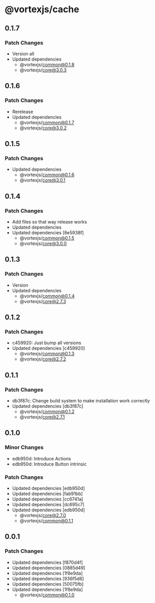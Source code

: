 # @vortexjs/cache

## 0.1.7

### Patch Changes

- Version all
- Updated dependencies
  - @vortexjs/common@0.1.8
  - @vortexjs/core@3.0.3

## 0.1.6

### Patch Changes

- Rerelease
- Updated dependencies
  - @vortexjs/common@0.1.7
  - @vortexjs/core@3.0.2

## 0.1.5

### Patch Changes

- Updated dependencies
  - @vortexjs/common@0.1.6
  - @vortexjs/core@3.0.1

## 0.1.4

### Patch Changes

- Add files so that way release works
- Updated dependencies
- Updated dependencies [8e5938f]
  - @vortexjs/common@0.1.5
  - @vortexjs/core@3.0.0

## 0.1.3

### Patch Changes

- Version
- Updated dependencies
  - @vortexjs/common@0.1.4
  - @vortexjs/core@2.7.3

## 0.1.2

### Patch Changes

- c459920: Just bump all versions
- Updated dependencies [c459920]
  - @vortexjs/common@0.1.3
  - @vortexjs/core@2.7.2

## 0.1.1

### Patch Changes

- db3f87c: Change build system to make installation work correctly
- Updated dependencies [db3f87c]
  - @vortexjs/common@0.1.2
  - @vortexjs/core@2.7.1

## 0.1.0

### Minor Changes

- edb950d: Introduce Actions
- edb950d: Introduce Button intrinsic

### Patch Changes

- Updated dependencies [edb950d]
- Updated dependencies [fab91bb]
- Updated dependencies [cc6741a]
- Updated dependencies [dc695c7]
- Updated dependencies [edb950d]
  - @vortexjs/core@2.7.0
  - @vortexjs/common@0.1.1

## 0.0.1

### Patch Changes

- Updated dependencies [f870d4f]
- Updated dependencies [0885d49]
- Updated dependencies [1f8e9da]
- Updated dependencies [936f5d6]
- Updated dependencies [50075fb]
- Updated dependencies [1f8e9da]
  - @vortexjs/common@0.1.0
